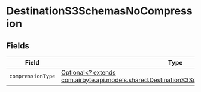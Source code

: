 # DestinationS3SchemasNoCompression


## Fields

| Field                                                                                                                                                           | Type                                                                                                                                                            | Required                                                                                                                                                        | Description                                                                                                                                                     |
| --------------------------------------------------------------------------------------------------------------------------------------------------------------- | --------------------------------------------------------------------------------------------------------------------------------------------------------------- | --------------------------------------------------------------------------------------------------------------------------------------------------------------- | --------------------------------------------------------------------------------------------------------------------------------------------------------------- |
| `compressionType`                                                                                                                                               | [Optional<? extends com.airbyte.api.models.shared.DestinationS3SchemasFormatCompressionType>](../../models/shared/DestinationS3SchemasFormatCompressionType.md) | :heavy_minus_sign:                                                                                                                                              | N/A                                                                                                                                                             |